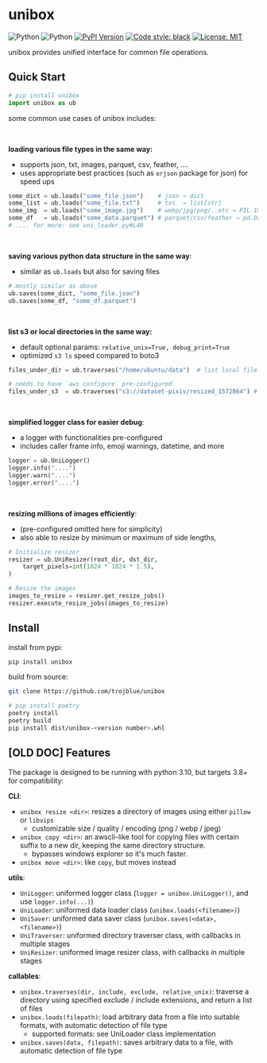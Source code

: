 # unibox

![Python](https://img.shields.io/badge/python-3.8-blue.svg)
![Python](https://img.shields.io/badge/python-3.10-blue.svg) 
[![PyPI Version](https://img.shields.io/pypi/v/unibox.svg)](https://pypi.python.org/pypi/unibox)
[![Code style: black](https://img.shields.io/badge/code%20style-black-000000.svg)](https://github.com/psf/black)
[![License: MIT](https://img.shields.io/badge/License-MIT-yellow.svg)](https://opensource.org/licenses/MIT)

unibox provides unified interface for common file operations.



## Quick Start

```python
# pip install unibox
import unibox as ub
```

some common use cases of unibox includes:

<br>

**loading various file types in the same way:**

- supports json, txt, images, parquet, csv, feather, ....
- uses appropriate best practices (such as `orjson` package for json) for speed ups

```python
some_dict = ub.loads("some_file.json")    # json → dict
some_list = ub.loads("some_file.txt")     # txt  → list[str]
some_img  = ub.loads("some_image.jpg")    # webp/jpg/png/..etc → PIL.Image
some_df   = ub.loads("some_data.parquet") # parquet/csv/feather → pd.Dataframe
# .... for more: see uni_loader.py#L40
```

<br>

**saving various python data structure in the same way**:

- similar as `ub.loads` but also for saving files

```python
# mostly similar as above
ub.saves(some_dict, "some_file.json")
ub.saves(some_df, "some_df.parquet")
```

<br>

**list s3 or local directories in the same way:**

- default optional params: `relative_unix=True, debug_print=True`
- optimized `s3 ls` speed compared to boto3 

```python
files_under_dir = ub.traverses("/home/ubuntu/data")  # list local file

# needs to have `aws configure` pre-configured
files_under_s3  = ub.traverses("s3://dataset-pixiv/resized_1572864") # list s3 files
```

<br>

**simplified logger class for easier debug**:

- a logger with functionalities pre-configured
- includes caller frame info, emoji warnings, datetime, and more

```python
logger = ub.UniLogger()
logger.info("....") 
logger.warn("....")
logger.error("....")
```

<br>

**resizing millions of images efficiently**:

- (pre-configured omitted here for simplicity)
- also able to resize by minimum or maximum of side lengths,

```python
# Initialize resizer
resizer = ub.UniResizer(root_dir, dst_dir,
    target_pixels=int(1024 * 1024 * 1.5),
)

# Resize the images
images_to_resize = resizer.get_resize_jobs()
resizer.execute_resize_jobs(images_to_resize)
```



## Install

install from pypi:

```bash
pip install unibox
```

build from source:

```bash
git clone https://github.com/trojblue/unibox

# pip install poetry
poetry install
poetry build
pip install dist/unibox-<version number>.whl
```



## [OLD DOC] Features

The package is designed to be running with python 3.10, but targets 3.8+ for compatibility:


**CLI**:
- `unibox resize <dir>`: resizes a directory of images using either `pillow` or `libvips`
  - customizable size / quality / encoding (png / webp / jpeg)
- `unibox copy <dir>`: an awscli-like tool for copying files with certain suffix to a new dir, keeping the same directory structure. 
  - bypasses windows explorer so it's much faster.
- `unibox move <dir>`: like `copy`, but moves instead

**utils**:
- `UniLogger`: uniformed logger class (`logger = unibox.UniLogger()`, and use `logger.info(...)`)
- `UniLoader`: uniformed data loader class (`unibox.loads(<filename>)`)
- `UniSaver`: uniformed data saver class (`unibox.saves(<data>, <filename>)`)
- `UniTraverser`: uniformed directory traverser class, with callbacks in multiple stages
- `UniResizer`: uniformed image resizer class, with callbacks in multiple stages

**callables**:
- `unibox.traverses(dir, include, exclude, relative_unix)`: traverse a directory using specified exclude / include extensions, and return a list of files
- `unibox.loads(filepath)`: load arbitrary data from a file into suitable formats, with automatic detection of file type
  - supported formats: see UniLoader class implementation
- `unibox.saves(data, filepath)`: saves arbitrary data to a file, with automatic detection of file type

